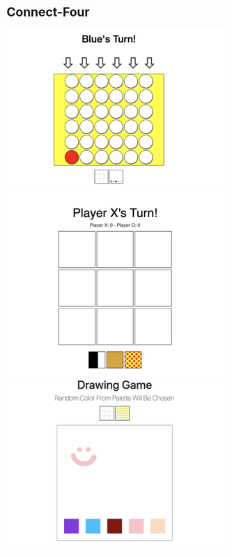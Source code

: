 # Connect-Four
![Image Couldn't Load](connect4.png)
![Image Couldn't Load](tictactoe.png)
![Image Couldn't Load](drawing.png)
